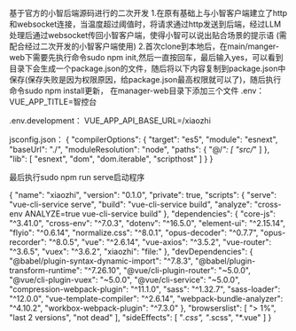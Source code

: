 

基于官方的小智后端源码进行的二次开发
1.在原有基础上与小智客户端建立了http和websocket连接，当温度超过阈值时，将请求通过http发送到后端，经过LLM处理后通过websocket传回小智客户端，使得小智可以说出贴合场景的提示语
(需配合经过二次开发的小智客户端使用)
2.首次clone到本地后，在main/manger-web下需要先执行命令sudo npm init,然后一直按回车，最后输入yes，可以看到目录下会生成一个package.json的文件，随后将以下内容复制到package.json中保存(保存失败是因为权限原因，给package.json最高权限就可以了)，随后执行命令sudo npm install更新，
在manager-web目录下添加三个文件
.env：
VUE_APP_TITLE=智控台

.env.development：
VUE_APP_API_BASE_URL=/xiaozhi

jsconfig.json：
{
    "compilerOptions": {
      "target": "es5",
      "module": "esnext",
      "baseUrl": "./",
      "moduleResolution": "node",
      "paths": {
        "@/*": [
          "src/*"
        ]
      },
      "lib": [
        "esnext",
        "dom",
        "dom.iterable",
        "scripthost"
      ]
    }
  }


最后执行sudo npm run serve启动程序


{
  "name": "xiaozhi",
  "version": "0.1.0",
  "private": true,
  "scripts": {
    "serve": "vue-cli-service serve",
    "build": "vue-cli-service build",
    "analyze": "cross-env ANALYZE=true vue-cli-service build"
  },
  "dependencies": {
    "core-js": "^3.41.0",
    "cross-env": "^7.0.3",
    "dotenv": "^16.5.0",
    "element-ui": "^2.15.14",
    "flyio": "^0.6.14",
    "normalize.css": "^8.0.1",
    "opus-decoder": "^0.7.7",
    "opus-recorder": "^8.0.5",
    "vue": "^2.6.14",
    "vue-axios": "^3.5.2",
    "vue-router": "^3.6.5",
    "vuex": "^3.6.2",
    "xiaozhi": "file:"
  },
  "devDependencies": {
    "@babel/plugin-syntax-dynamic-import": "^7.8.3",
    "@babel/plugin-transform-runtime": "^7.26.10",
    "@vue/cli-plugin-router": "~5.0.0",
    "@vue/cli-plugin-vuex": "~5.0.0",
    "@vue/cli-service": "~5.0.0",
    "compression-webpack-plugin": "^11.1.0",
    "sass": "^1.32.7",
    "sass-loader": "^12.0.0",
    "vue-template-compiler": "^2.6.14",
    "webpack-bundle-analyzer": "^4.10.2",
    "workbox-webpack-plugin": "^7.3.0"
  },
  "browserslist": [
    "> 1%",
    "last 2 versions",
    "not dead"
  ],
  "sideEffects": [
    "*.css",
    "*.scss",
    "*.vue"
  ]
}
